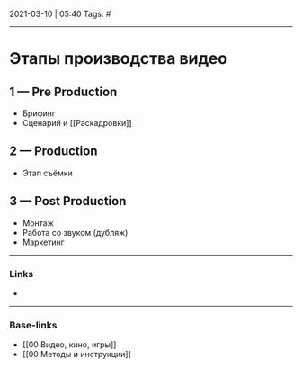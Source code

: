 2021-03-10 | 05:40
Tags: #
___

# Этапы производства видео

## 1 — Pre Production
- Брифинг
- Сценарий и [[Раскадровки]]

## 2 — Production
- Этап съёмки

## 3 — Post Production
- Монтаж
- Работа со звуком (дубляж)
- Маркетинг

___
### Links
- 

___
### Base-links
- [[00 Видео, кино, игры]]
- [[00 Методы и инструкции]]

